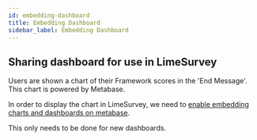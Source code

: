 ```yaml
---
id: embedding-dashboard
title: Embedding Dashboard
sidebar_label: Embedding Dashboard
---
```


## Sharing dashboard for use in LimeSurvey

Users are shown a chart of their Framework scores in the 'End Message'.  This chart is powered by Metabase.

In order to display the chart in LimeSurvey, we need to [enable embedding charts and dashboards on metabase](https://metabase.com/docs/v0.23.0/administration-guide/13-embedding.html).

This only needs to be done for new dashboards.